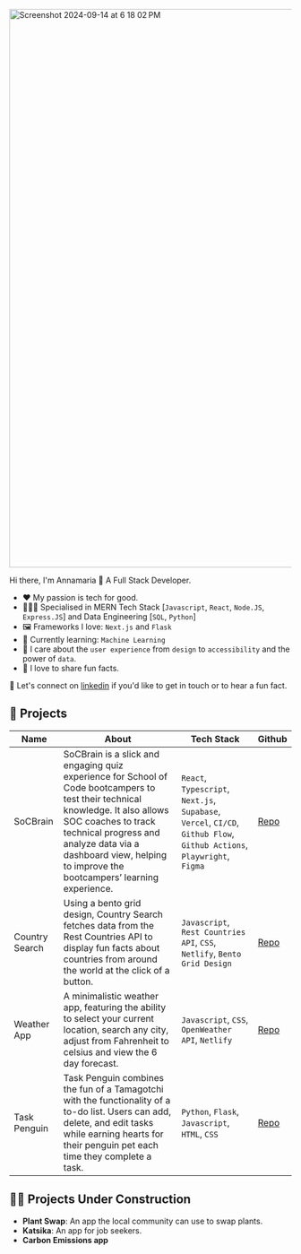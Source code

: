 <img width="997" alt="Screenshot 2024-09-14 at 6 18 02 PM" src="https://github.com/user-attachments/assets/690a8276-c9af-48b8-b148-4635b59797f9"><br/>



Hi there, I'm Annamaria 👋 A Full Stack Developer. 

- ❤️ My passion is tech for good. 
- 👩🏻‍💻 Specialised in MERN Tech Stack [`Javascript`, `React`, `Node.JS`, `Express.JS`] and Data Engineering [`SQL`, `Python`]
- 🖼️ Frameworks I love: `Next.js` and `Flask`
- 📝 Currently learning: `Machine Learning`
- 🎨 I care about the `user experience` from `design` to `accessibility` and the power of `data`. 
- 🐧 I love to share fun facts.

📲 Let's connect on [linkedin](https://www.linkedin.com/in/annamariakou/) if you'd like to get in touch or to hear a fun fact. 

## 🚀 Projects 
      
| Name                                                                                                                                                                                                                                                                      | About                                                                                               | Tech Stack                                                                  | Github |
| --------------------- | ------------------------------------------------------------------------------------------------------------------------------------------------------------------------------------------------------------------------------------------------------------------------- | --------------------------------------------------------------------------------------------------- | --------------------------------------------------------------------------- |
| SoCBrain                        | SoCBrain is a slick and engaging quiz experience for School of Code bootcampers to test their technical knowledge. It also allows SOC coaches to track technical progress and analyze data via a dashboard view, helping to improve the bootcampers’ learning experience.                                                                                                                                                                                                                                                                          | `React`, `Typescript`, `Next.js`, `Supabase`, `Vercel`, `CI/CD`, `Github Flow`, `Github Actions`, `Playwright`, `Figma`                                                                                                    | [Repo](https://github.com/SchoolOfCode/bc16-final-projects-team_algorhythm)                                                                            |
| Country Search                  | Using a bento grid design, Country Search fetches data from the Rest Countries API to display fun facts about countries from around the world at the click of a button.                                                                                                                                                                                                                                                                                                                                                                            | `Javascript`, `Rest Countries` `API`, `CSS`, `Netlify`, `Bento Grid Design`                                                                                                                                        | [Repo](https://github.com/annamariakou/country-search-annamariakou)                                                                                    |
| Weather App                     | A minimalistic weather app, featuring the ability to select your current location, search any city, adjust from Fahrenheit to celsius and view the 6 day forecast.                                                                                                                                                                                                                                                                                                                                                                                 | `Javascript`, `CSS`, `OpenWeather API`, `Netlify`                                                                                                                                                              | [Repo](https://github.com/annamariakou/weather-app-)                                                                                                   |
| Task Penguin                    | Task Penguin combines the fun of a Tamagotchi with the functionality of a to-do list. Users can add, delete, and edit tasks while earning hearts for their penguin pet each time they complete a task.                                                                                                                                                                                                                                                                                                                                             | `Python`, `Flask`, `Javascript`, `HTML`, `CSS`                                                                                                                                                                   | [Repo](https://github.com/annamariakou/Task-Penguin)                                                                                                   |


## 👩‍🍳 Projects Under Construction

- **Plant Swap**: An app the local community can use to swap plants.
- **Katsika**: An app for job seekers. 
- **Carbon Emissions app**


<!--
**annamariakou/annamariakou** is a ✨ _special_ ✨ repository because its!
 `README.md` (this file) appears on your GitHub profile.

Here are some ideas to get you started:

- 🔭 I’m currently working on ...
- 🌱 I’m currently learning ...
- 👯 I’m looking to collaborate on ...
- 🤔 I’m looking for help with ...
- 💬 Ask me about ...
- 📫 How to reach me: ...
- 😄 Pronouns: ...
- ⚡ Fun fact: ...
-->
